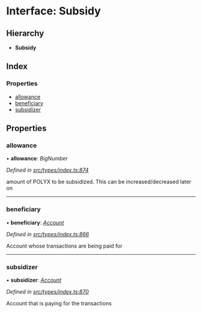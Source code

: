 # Interface: Subsidy

## Hierarchy

* **Subsidy**

## Index

### Properties

* [allowance](subsidy.md#allowance)
* [beneficiary](subsidy.md#beneficiary)
* [subsidizer](subsidy.md#subsidizer)

## Properties

###  allowance

• **allowance**: *BigNumber*

*Defined in [src/types/index.ts:874](https://github.com/PolymathNetwork/polymesh-sdk/blob/959efb76/src/types/index.ts#L874)*

amount of POLYX to be subsidized. This can be increased/decreased later on

___

###  beneficiary

• **beneficiary**: *[Account](../classes/account.md)*

*Defined in [src/types/index.ts:866](https://github.com/PolymathNetwork/polymesh-sdk/blob/959efb76/src/types/index.ts#L866)*

Account whose transactions are being paid for

___

###  subsidizer

• **subsidizer**: *[Account](../classes/account.md)*

*Defined in [src/types/index.ts:870](https://github.com/PolymathNetwork/polymesh-sdk/blob/959efb76/src/types/index.ts#L870)*

Account that is paying for the transactions
